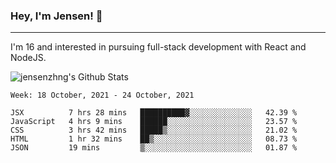 ### Hey, I'm Jensen! 👋

---

I'm 16 and interested in pursuing full-stack development with React and NodeJS.

![jensenzhng's Github Stats](https://github-readme-stats.vercel.app/api?username=jensenzhng&theme=dark&show_icons=true&count_private=true&include_all_commits=true)

<!--START_SECTION:waka-->
```text
Week: 18 October, 2021 - 24 October, 2021

JSX          7 hrs 28 mins   ██████████▓░░░░░░░░░░░░░░   42.39 % 
JavaScript   4 hrs 9 mins    ██████░░░░░░░░░░░░░░░░░░░   23.57 % 
CSS          3 hrs 42 mins   █████▒░░░░░░░░░░░░░░░░░░░   21.02 % 
HTML         1 hr 32 mins    ██▒░░░░░░░░░░░░░░░░░░░░░░   08.73 % 
JSON         19 mins         ▒░░░░░░░░░░░░░░░░░░░░░░░░   01.87 % 
```
<!--END_SECTION:waka-->
